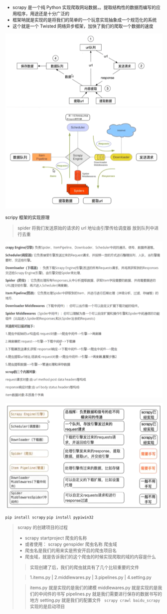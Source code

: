 * scrapy 是一个纯 Python 实现爬取网站数据，。提取结构性的数据而编写的应用程序，用途还是十分广泛的
* 框架呐就是实现的是将我们的简单的一个玩意实现抽象成一个规范化的系统
* 这个就是一个 Twisted 网络异步框架，加快了我们的爬取一个数据的速度

![img](./img.png)
![img](./img_1.png)


scripy 框架的实现原理
> spider 将我们发送原始的请求的 url 地址由引擎传给调度器
> 放到队列中进行去重

![img](./img_2.png)

![img_4.png](img_4.png)

`pip install scrapy`
`pip install pypiwin32`

> scrapy 的创建项目的过程
> * scrapy startproject 爬虫的名称
> * 或者使用： scrapy genspider 爬虫名称 爬虫域
> * 爬虫名是我们的用来实是熊安开启的爬虫项目名
> * 爬虫域，就是告诉我们的这个爬虫的时候实现爬取的域的内容是什么
> 
> > 实现创建了后，我们的爬虫就具有了几个比较重要的文件
> 
> > 1.items.py  |  2.middlewares.py  | 3.pipelines.py  | 4.setting.py
> 
> > items.py 就是实现的是我们的建模
> > middlewares.py 就是实现的是我们的中间件的书写
> > pipelines.py 就是我们需要进行保存的数据书写的地方
> > setting.py 就是我们的配置文件
> ` scrapy crawl baidu_scrapy` 实现的是启动项目
